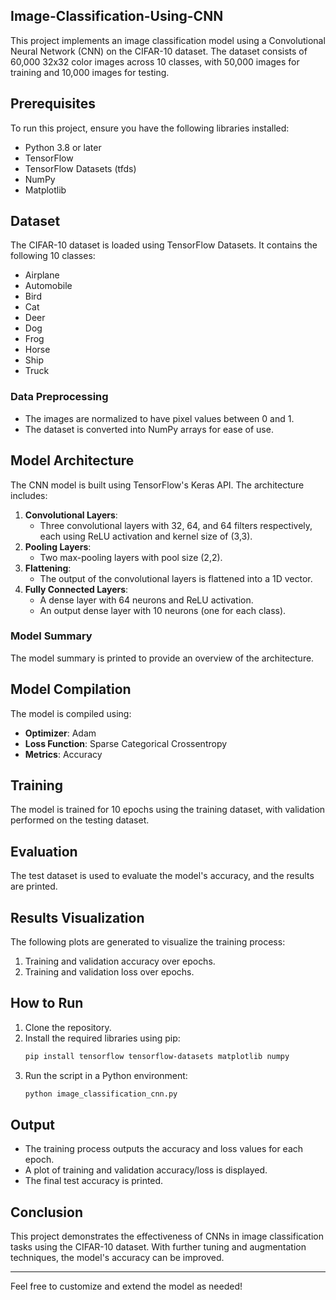 ## Image-Classification-Using-CNN
This project implements an image classification model using a Convolutional Neural Network (CNN) on the CIFAR-10 dataset. The dataset consists of 60,000 32x32 color images across 10 classes, with 50,000 images for training and 10,000 images for testing.

## Prerequisites
To run this project, ensure you have the following libraries installed:

- Python 3.8 or later
- TensorFlow
- TensorFlow Datasets (tfds)
- NumPy
- Matplotlib

## Dataset
The CIFAR-10 dataset is loaded using TensorFlow Datasets. It contains the following 10 classes:
- Airplane
- Automobile
- Bird
- Cat
- Deer
- Dog
- Frog
- Horse
- Ship
- Truck

### Data Preprocessing
- The images are normalized to have pixel values between 0 and 1.
- The dataset is converted into NumPy arrays for ease of use.

## Model Architecture
The CNN model is built using TensorFlow's Keras API. The architecture includes:

1. **Convolutional Layers**:
   - Three convolutional layers with 32, 64, and 64 filters respectively, each using ReLU activation and kernel size of (3,3).
2. **Pooling Layers**:
   - Two max-pooling layers with pool size (2,2).
3. **Flattening**:
   - The output of the convolutional layers is flattened into a 1D vector.
4. **Fully Connected Layers**:
   - A dense layer with 64 neurons and ReLU activation.
   - An output dense layer with 10 neurons (one for each class).

### Model Summary
The model summary is printed to provide an overview of the architecture.

## Model Compilation
The model is compiled using:
- **Optimizer**: Adam
- **Loss Function**: Sparse Categorical Crossentropy
- **Metrics**: Accuracy

## Training
The model is trained for 10 epochs using the training dataset, with validation performed on the testing dataset.

## Evaluation
The test dataset is used to evaluate the model's accuracy, and the results are printed.

## Results Visualization
The following plots are generated to visualize the training process:
1. Training and validation accuracy over epochs.
2. Training and validation loss over epochs.

## How to Run
1. Clone the repository.
2. Install the required libraries using pip:
   ```bash
   pip install tensorflow tensorflow-datasets matplotlib numpy
   ```
3. Run the script in a Python environment:
   ```bash
   python image_classification_cnn.py
   ```

## Output
- The training process outputs the accuracy and loss values for each epoch.
- A plot of training and validation accuracy/loss is displayed.
- The final test accuracy is printed.

## Conclusion
This project demonstrates the effectiveness of CNNs in image classification tasks using the CIFAR-10 dataset. With further tuning and augmentation techniques, the model's accuracy can be improved.

---

Feel free to customize and extend the model as needed!

